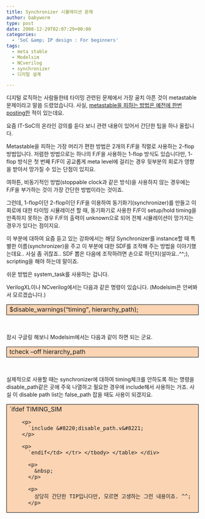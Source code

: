```yaml
---
title: Synchronizer 시뮬레이션 문제
author: babyworm
type: post
date: 2008-12-29T02:07:29+00:00
categories:
  - 'SoC &amp; IP design : For beginners'
tags:
  - meta stable
  - Modelsim
  - NCverilog
  - synchronizer
  - 디지털 설계

---
```

디지털 로직하는 사람들한테 타이밍 관련된 문제에서 가장 골치 아픈 것이 metastable 문제이라고 말씀 드렸었습니다. 사실, [metastable을 피하는 방법은 예전에 한번 posting한][1] 적이 있는데요.

요즘 IT-SoC의 온라인 강의를 듣다 보니 관련 내용이 있어서 간단한 팁을 하나 올립니다.

Metastable을 피하는 가장 머리가 편한 방법은 2개의 F/F을 직렬로 사용하는 2-flop 방법입니다. 저렴한 방법으로는 하나의 F/F을 사용하는 1-flop 방식도 있습니다만, 1-flop 방식은 첫 번째 F/F이 공교롭게 meta level에 걸리는 경우 뒷부분의 회로가 영향을 받아서 망가질 수 있는 단점이 있지요.

여하튼, 비동기적인 방법(stoppable clock과 같은 방식)을 사용하지 않는 경우에는 F/F을 부가하는 것이 가장 간단한 방법이라는 것이죠.

그런데, 1-flop이던 2-flop이던 F/F을 이용하여 동기화기(synchronizer)를 만들고 이 회로에 대한 타이밍 시뮬레이션 할 때, 동기화기로 사용한 F/F이 setup/hold timing을 만족하지 못하는 경우 F/F의 출력이 unknown으로 되어 전체 시뮬레이션이 망가지는 경우가 있다는 점이지요.

이 부분에 대하여 요즘 듣고 있는 강좌에서는 해당 Synchronizer를 instance할 때 특별한 이름(synchronizer)을 주고 이 부분에 대한 SDF를 조작해 주는 방법을 이야기했는데요.. 사실 좀 귀찮죠.. SDF 뽑은 다음에 조작하려면 손으로 하던지(설마요..^^;), scripting을 해야 하는데 말이죠.

쉬운 방법은 system_task를 사용하는 겁니다.

VerilogXL이나 NCverilog에서는 다음과 같은 명령이 있습니다. (Modelsim은 안써봐서 모르겠습니다.)

<div>
  <table style="border-collapse: collapse; background: #fbd4b4;" border="0">
    <colgroup> <col style="width: 637px;" /></colgroup> <tr>
      <td style="padding-left: 7px; padding-right: 7px; border: solid black 0.5pt;">
        $disable_warnings(&#8220;timing&#8221;, hierarchy_path);
      </td>
    </tr>
  </table>
</div>

&nbsp;

잠시 구글링 해보니 Modelsim에서는 다음과 같이 하면 되는 군요.

<div>
  <table style="border-collapse: collapse; background: #fbd4b4;" border="0">
    <colgroup> <col style="width: 637px;" /></colgroup> <tr>
      <td style="padding-left: 7px; padding-right: 7px; border: solid black 0.5pt;">
        tcheck –off hierarchy_path
      </td>
    </tr>
  </table>
</div>

&nbsp;

실제적으로 사용할 때는 synchronizer에 대하여 timing체크를 안하도록 하는 명령을 disable\_path같은 곳에 주욱 나열하고 필요한 경우에 include해서 사용하는 거죠. 사실 이 disable path list는 false\_path 잡을 때도 사용이 되겠지요.

<div>
  <table style="border-collapse: collapse; background: #fbd4b4;" border="0">
    <colgroup> <col style="width: 637px;" /></colgroup> <tr>
      <td style="padding-left: 7px; padding-right: 7px; border: solid black 0.5pt;">
        `ifdef TIMING_SIM</p> 
        
        <p>
          `include &#8220;disable_path.v&#8221;
        </p>
        
        <p>
          `endif</td> </tr> </tbody> </table> </div> 
          
          <p>
            &nbsp;
          </p>
          
          <p>
            상당히 간단한 TIP입니다만, 모르면 고생하는 그런 내용이죠. ^^;
          </p>

 [1]: http://babyworm.net/wordpress/?p=150